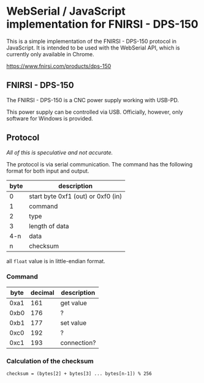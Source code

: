 WebSerial / JavaScript implementation for FNIRSI - DPS-150 
=========================================================


This is a simple implementation of the FNIRSI - DPS-150 protocol in JavaScript. It is intended to be used with the WebSerial API, which is currently only available in Chrome.

https://www.fnirsi.com/products/dps-150

## FNIRSI - DPS-150 

The FNIRSI - DPS-150 is a CNC power supply working with USB-PD.

This power supply can be controlled via USB. Officially, however, only software for Windows is provided.


## Protocol

*All of this is speculative and not accurate.*

The protocol is via serial communication. The command has the following format for both input and output.


| byte | description |
|------|-------------|
|    0 | start byte 0xf1 (out) or 0xf0 (in) |
|    1 | command |
|    2 | type |
|    3 | length of data |
|  4-n | data |
|    n | checksum |

all `float` value is in little-endian format.

### Command

| byte | decimal | description |
|------|---------|-------------|
| 0xa1 |     161 | get value   |
| 0xb0 |     176 | ?           |
| 0xb1 |     177 | set value |
| 0xc0 |     192 | ? |
| 0xc1 |     193 | connection? |


### Calculation of the checksum

```
checksum = (bytes[2] + bytes[3] ... bytes[n-1]) % 256
```
